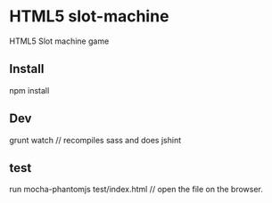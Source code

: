 HTML5 slot-machine
============

HTML5 Slot machine game


## Install

npm install

## Dev

grunt watch // recompiles sass and does jshint 

## test

run mocha-phantomjs test/index.html // open the file on the browser.

 
